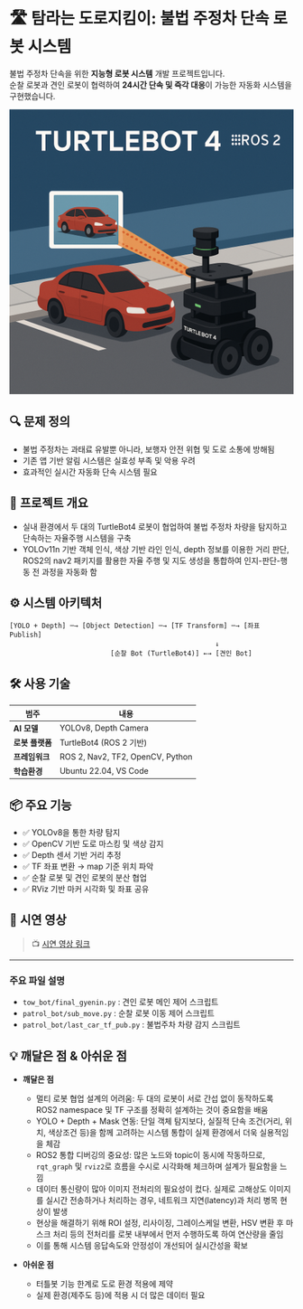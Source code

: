 
# 🛣️ 탐라는 도로지킴이: 불법 주정차 단속 로봇 시스템

불법 주정차 단속을 위한 **지능형 로봇 시스템** 개발 프로젝트입니다.  
순찰 로봇과 견인 로봇이 협력하여 **24시간 단속 및 즉각 대응**이 가능한 자동화 시스템을 구현했습니다.

![프로젝트 로고 또는 이미지](Image/TB4_AI.png)

## 🔍 문제 정의

- 불법 주정차는 과태료 유발뿐 아니라, 보행자 안전 위협 및 도로 소통에 방해됨
- 기존 앱 기반 알림 시스템은 실효성 부족 및 악용 우려
- 효과적인 실시간 자동화 단속 시스템 필요

## 📌 프로젝트 개요

- 실내 환경에서 두 대의 TurtleBot4 로봇이 협업하여 불법 주정차 차량을 탐지하고 단속하는 자율주행 시스템을 구축
- YOLOv11n 기반 객체 인식, 색상 기반 라인 인식, depth 정보를 이용한 거리 판단, ROS2의 nav2 패키지를 활용한 자율 주행 및 지도 생성을 통합하여 인지-판단-행동 전 과정을 자동화 함

## ⚙️ 시스템 아키텍처

```
[YOLO + Depth] ─→ [Object Detection] ─→ [TF Transform] ─→ [좌표 Publish]
                                                   ↓
                         [순찰 Bot (TurtleBot4)] ←→ [견인 Bot]
```

## 🛠 사용 기술

| 범주           | 내용                                         |
|----------------|----------------------------------------------|
| **AI 모델**     | YOLOv8, Depth Camera                         |
| **로봇 플랫폼** | TurtleBot4 (ROS 2 기반)                     |
| **프레임워크**   | ROS 2, Nav2, TF2, OpenCV, Python            |
| **학습환경**    | Ubuntu 22.04,  VS Code                       |

## 📦 주요 기능

- ✅ YOLOv8을 통한 차량 탐지
- ✅ OpenCV 기반 도로 마스킹 및 색상 감지
- ✅ Depth 센서 기반 거리 추정
- ✅ TF 좌표 변환 → map 기준 위치 파악
- ✅ 순찰 로봇 및 견인 로봇의 분산 협업
- ✅ RViz 기반 마커 시각화 및 좌표 공유

## 🎥 시연 영상

> 📺 [시연 영상 링크](https://www.youtube.com/shorts/tp9fruPbt54)

---

### 주요 파일 설명

- `tow_bot/final_gyenin.py` : 견인 로봇 메인 제어 스크립트
- `patrol_bot/sub_move.py` : 순찰 로봇 이동 제어 스크립트
- `patrol_bot/last_car_tf_pub.py` : 불법주차 차량 감지 스크립트

## 💡 깨달은 점 & 아쉬운 점

- **깨달은 점**
  - 멀티 로봇 협업 설계의 어려움: 두 대의 로봇이 서로 간섭 없이 동작하도록 ROS2 namespace 및 TF 구조를 정확히 설계하는 것이 중요함을 배움
  - YOLO + Depth + Mask 연동: 단일 객체 탐지보다, 실질적 단속 조건(거리, 위치, 색상조건 등)을 함께 고려하는 시스템 통합이 실제 환경에서 더욱 실용적임을 체감
  - ROS2 통합 디버깅의 중요성: 많은 노드와 topic이 동시에 작동하므로, `rqt_graph` 및 `rviz2`로 흐름을 수시로 시각화해 체크하며 설계가 필요함을 느낌
  - 데이터 통신량이 많아 이미지 전처리의 필요성이 컸다. 실제로 고해상도 이미지를 실시간 전송하거나 처리하는 경우, 네트워크 지연(latency)과 처리 병목 현상이 발생
  - 현상을 해결하기 위해 ROI 설정, 리사이징, 그레이스케일 변환, HSV 변환 후 마스크 처리 등의 전처리를 로봇 내부에서 먼저 수행하도록 하여 연산량을 줄임
  - 이를 통해 시스템 응답속도와 안정성이 개선되어 실시간성을 확보

- **아쉬운 점**
  - 터틀봇 기능 한계로 도로 환경 적용에 제약
  - 실제 환경(제주도 등)에 적용 시 더 많은 데이터 필요

